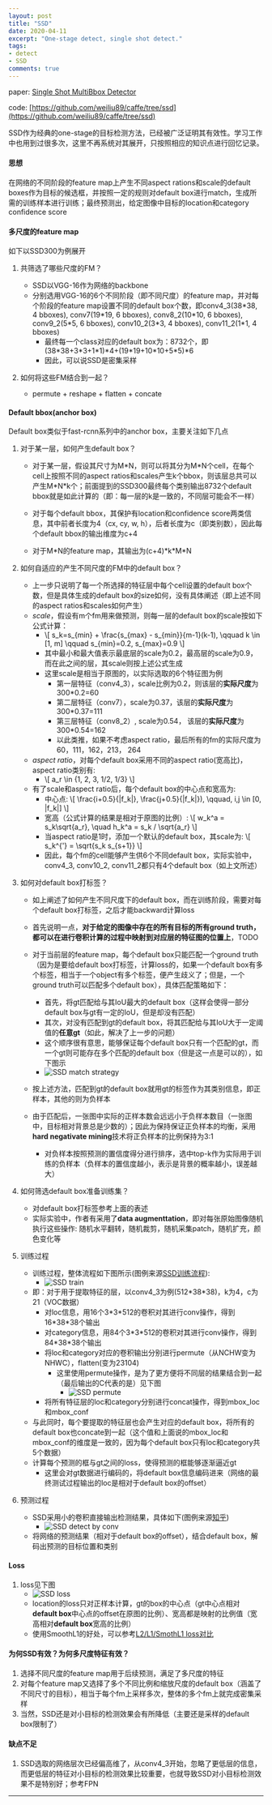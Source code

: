 ```yaml
---
layout: post
title: "SSD"
date: 2020-04-11
excerpt: "One-stage detect, single shot detect."
tags: 
- detect
- SSD
comments: true
---
```


paper: [Single Shot MultiBbox Detector](https://arxiv.org/abs/1512.02325)

code: [https://github.com/weiliu89/caffe/tree/ssd](https://github.com/weiliu89/caffe/tree/ssd)

SSD作为经典的one-stage的目标检测方法，已经被广泛证明其有效性。学习工作中也用到过很多次，这里不再系统对其展开，只按照相应的知识点进行回忆记录。

#### 思想
在网络的不同阶段的feature map上产生不同aspect rations和scale的default boxes作为目标的候选框，并按照一定的规则对default box进行match，生成所需的训练样本进行训练；最终预测出，给定图像中目标的location和category confidence score


#### 多尺度的feature map
如下以SSD300为例展开

1. 共筛选了哪些尺度的FM？
    * SSD以VGG-16作为网络的backbone
    * 分别选用VGG-16的6个不同阶段（即不同尺度）的feature map，并对每个阶段的feature map设置不同的default box个数，即conv4_3(38\*38, 4 bboxes), conv7(19\*19, 6 bboxes), conv8_2(10\*10, 6 bboxes), conv9_2(5\*5, 6 bboxes), conv10_2(3\*3, 4 bboxes), conv11_2(1\*1, 4 bboxes)
        * 最终每一个class对应的default box为：8732个，即(38\*38+3\*3+1\*1)\*4+(19\*19+10\*10+5\*5)\*6
        * 因此，可以说SSD是密集采样

2. 如何将这些FM结合到一起？
    * permute + reshape + flatten + concate

#### Default bbox(anchor box)
Default box类似于fast-rcnn系列中的anchor box，主要关注如下几点

1. 对于某一层，如何产生default box？
    * 对于某一层，假设其尺寸为M\*N，则可以将其分为M\*N个cell，在每个cell上按照不同的aspect ratios和scales产生k个bbox，则该层总共可以产生M\*N\*k个；前面提到的SSD300最终每个类别输出8732个default bbox就是如此计算的（即：每一层的k是一致的，不同层可能会不一样）

    * 对于每个default bbox，其保护有location和confidence score两类信息，其中前者长度为4（cx, cy, w, h），后者长度为c（即类别数），因此每个default bbox的输出维度为c+4
    * 对于M\*N的feature map，其输出为(c+4)\*k\*M\*N

2. 如何自适应的产生不同尺度的FM中的default box？
    * 上一步只说明了每一个所选择的特征层中每个cell设置的default box个数，但是具体生成的default box的size如何，没有具体阐述（即上述不同的aspect ratios和scales如何产生）
    * *scale*，假设有m个fm用来做预测，则每一层的default box的scale按如下公式计算：
        * \\[ s_k=s_{min} + \frac{s_{max} - s_{min}}{m-1}(k-1), \qquad k \in [1, m] \qquad s_{min}=0.2, s_{max}=0.9 \\]
        * 其中最小和最大值表示最底层的scale为0.2，最高层的scale为0.9，而在此之间的层，其scale则按上述公式生成
        * 这里scale是相当于原图的，以实际选取的6个特征图为例
            * 第一层特征（conv4_3），scale比例为0.2，则该层的**实际尺度**为300\*0.2=60
            * 第二层特征（conv7），scale为0.37，该层的**实际尺度**为300\*0.37=111
            * 第三层特征（conv8_2）, scale为0.54， 该层的**实际尺度**为300\*0.54=162
            * 以此类推，如果不考虑aspect ratio，最后所有的fm的实际尺度为60，111，162，213， 264
    * *aspect ratio*，对每个default box采用不同的aspect ratio(宽高比)，aspect ratio类别有:
        * \\[ a_r \in \{1, 2, 3, 1/2, 1/3\} \\]
    * 有了scale和aspect ratio后，每个default box的中心点和宽高为:
        * 中心点: \\[ \frac{i+0.5}{|f_k|}, \frac{j+0.5}{|f_k|}), \qquad, i,j \in [0, |f_k|] \\]
        * 宽高（公式计算的结果是相对于原图的比例）: \\[ w_k^a = s_k\sqrt{a_r}, \quad h_k^a = s_k / \sqrt{a_r} \\]
        * 当aspect ratio是1时，添加一个默认的default box，其scale为: \\[ s_k^{'} = \sqrt{s_k s_{s+1}} \\]
        * 因此，每个fm的cell能够产生供6个不同default box，实际实验中，conv4_3, conv10_2, conv11_2都只有4个default box（如上文所述）

3. 如何对default box打标签？
    * 如上阐述了如何产生不同尺度下的default box，而在训练阶段，需要对每个default box打标签，之后才能backward计算loss
    * 首先说明一点，**对于给定的图像中存在的所有目标的所有ground truth，都可以在进行卷积计算的过程中映射到对应层的特征图的位置上**，TODO
    * 对于当前层的feature map，每个default box只能匹配一个ground truth（因为是要给default box打标签，计算loss的，如果一个default box有多个标签，相当于一个object有多个标签，便产生歧义了；但是，一个ground truth可以匹配多个default box），具体匹配策略如下：
        * 首先，将gt匹配给与其IoU最大的default box（这样会使得一部分default box与gt有一定的IoU，但是却没有匹配）
        * 其次，对没有匹配到gt的default box，将其匹配给与其IoU大于一定阈值的**任意gt**（如此，解决了上一步的问题）
        * 这个顺序很有意思，能够保证每个default box只有一个匹配的gt，而一个gt则可能存在多个匹配的default box（但是这一点是可以的），如下图示
        * ![SSD match strategy](../assets/attachments/det/det2_SSD_gt_matching.png)
    * 按上述方法，匹配到gt的default box就用gt的标签作为其类别信息，即正样本，其他的则为负样本

    * 由于匹配后，一张图中实际的正样本数会远远小于负样本数目（一张图中，目标相对背景总是少数的）；因此为保持保证正负样本的均衡，采用**hard negativate mining**技术将正负样本的比例保持为3:1
        * 对负样本按照预测的置信度得分进行排序，选中top-k作为实际用于训练的负样本（负样本的置信度越小，表示是背景的概率越小，误差越大）

4. 如何筛选default box准备训练集？
    * 对default box打标签参考上面的表述
    * 实际实验中，作者有采用了**data augmenttation**，即对每张原始图像随机执行这些操作: 随机水平翻转，随机裁剪，随机采集patch，随机扩充，颜色变化等

5. 训练过程
    * 训练过程，整体流程如下图所示(图例来源[SSD训练流程][SSD训练流程]):
        * ![SSD train](../assets/attachments/det/det2_SSD_train.png)
    * 即：对于用于提取特征的层，以conv4_3为例(512\*38\*38)，k为4，c为21（VOC数据）
        * 对loc信息，用16个3\*3\*512的卷积对其进行conv操作，得到16\*38\*38个输出
        * 对category信息，用84个3\*3\*512的卷积对其进行conv操作，得到84\*38\*38个输出
        * 将loc和category对应的卷积输出分别进行permute（从NCHW变为NHWC），flatten(变为23104)
            * 这里使用permute操作，是为了更方便将不同层的结果结合到一起（最后输出的C代表的是）见下图
                * ![SSD permute](../assets/attachments/det/det2_SSD_permute.png)
        * 将所有特征层的loc和category分别进行concat操作，得到mbox_loc和mbox_conf
    * 与此同时，每个要提取的特征层也会产生对应的default box，将所有的default box也concate到一起（这个值和上面说的mbox_loc和mbox_conf的维度是一致的，因为每个default box只有loc和category共5个数据）
    * 计算每个预测的框与gt之间的loss，使得预测的框能够逐渐逼近gt
        * 这里会对gt数据进行编码的，将default box信息编码进来（网络的最终测试过程输出的loc是相对于default box的offset）

6. 预测过程
    * SSD采用小的卷积直接输出检测结果，具体如下(图例来源[知乎][知乎])
        * ![SSD detect by conv](../assets/attachments/det/det2_SSD_permute.png)
    * 将网络的预测结果（相对于default box的offset），结合default box，解码出预测的目标位置和类别

#### Loss
1. loss见下图
    * ![SSD loss](../assets/attachments/det/det2_SSD_loss.png)
    * location的loss只对正样本计算，gt的box的中心点（gt中心点相对**default box**中心点的offset在原图的比例）、宽高都是映射的比例值（宽高相对**default box**宽高的比例）
    * 使用SmoothL1的好处，可以参考[L2/L1/SmothL1 loss对比][L2/L1/SmothL1 loss对比]

#### 为何SSD有效？为何多尺度特征有效？
1. 选择不同尺度的feature map用于后续预测，满足了多尺度的特征
2. 对每个feature map又选择了多个不同比例和缩放尺度的default box（涵盖了不同尺寸的目标），相当于每个fm上采样多次，整体的多个fm上就完成密集采样
3. 当然，SSD还是对小目标的检测效果会有所降低（主要还是采样的default box限制了）

#### 缺点不足
1. SSD选取的网络层次已经偏高维了，从conv4_3开始，忽略了更低层的信息，而更低层的特征对小目标的检测效果比较重要，也就导致SSD对小目标检测效果不是特别好；参考FPN


----

[知乎]: https://zhuanlan.zhihu.com/p/33544892 "zhihu"
[L2/L1/SmothL1 loss对比]: https://www.zhihu.com/question/58200555/answer/621174180
[SSD训练流程]: https://www.cnblogs.com/xuanyuyt/p/7222867.html#_label1

